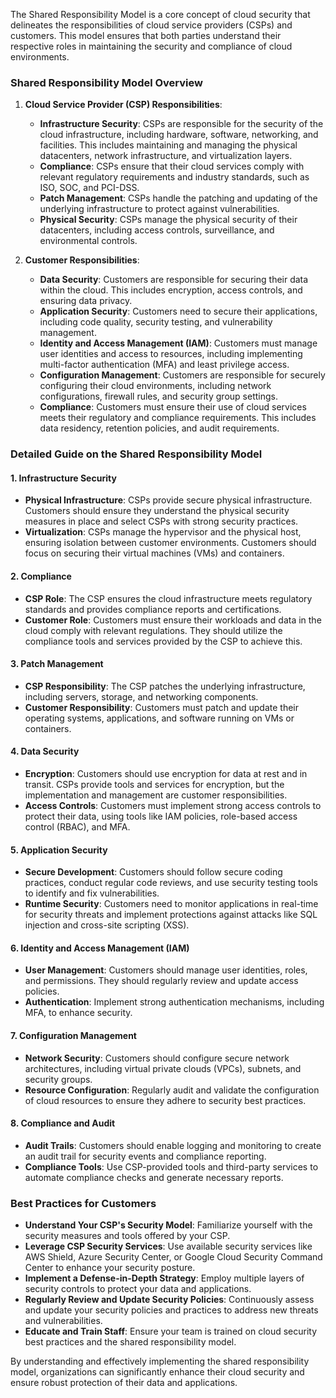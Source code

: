 The Shared Responsibility Model is a core concept of cloud security that delineates the responsibilities of cloud service providers (CSPs) and customers. This model ensures that both parties understand their respective roles in maintaining the security and compliance of cloud environments.

### Shared Responsibility Model Overview

1. **Cloud Service Provider (CSP) Responsibilities**:
   - **Infrastructure Security**: CSPs are responsible for the security of the cloud infrastructure, including hardware, software, networking, and facilities. This includes maintaining and managing the physical datacenters, network infrastructure, and virtualization layers.
   - **Compliance**: CSPs ensure that their cloud services comply with relevant regulatory requirements and industry standards, such as ISO, SOC, and PCI-DSS.
   - **Patch Management**: CSPs handle the patching and updating of the underlying infrastructure to protect against vulnerabilities.
   - **Physical Security**: CSPs manage the physical security of their datacenters, including access controls, surveillance, and environmental controls.

2. **Customer Responsibilities**:
   - **Data Security**: Customers are responsible for securing their data within the cloud. This includes encryption, access controls, and ensuring data privacy.
   - **Application Security**: Customers need to secure their applications, including code quality, security testing, and vulnerability management.
   - **Identity and Access Management (IAM)**: Customers must manage user identities and access to resources, including implementing multi-factor authentication (MFA) and least privilege access.
   - **Configuration Management**: Customers are responsible for securely configuring their cloud environments, including network configurations, firewall rules, and security group settings.
   - **Compliance**: Customers must ensure their use of cloud services meets their regulatory and compliance requirements. This includes data residency, retention policies, and audit requirements.

### Detailed Guide on the Shared Responsibility Model

#### 1. Infrastructure Security

- **Physical Infrastructure**: CSPs provide secure physical infrastructure. Customers should ensure they understand the physical security measures in place and select CSPs with strong security practices.
- **Virtualization**: CSPs manage the hypervisor and the physical host, ensuring isolation between customer environments. Customers should focus on securing their virtual machines (VMs) and containers.

#### 2. Compliance

- **CSP Role**: The CSP ensures the cloud infrastructure meets regulatory standards and provides compliance reports and certifications.
- **Customer Role**: Customers must ensure their workloads and data in the cloud comply with relevant regulations. They should utilize the compliance tools and services provided by the CSP to achieve this.

#### 3. Patch Management

- **CSP Responsibility**: The CSP patches the underlying infrastructure, including servers, storage, and networking components.
- **Customer Responsibility**: Customers must patch and update their operating systems, applications, and software running on VMs or containers.

#### 4. Data Security

- **Encryption**: Customers should use encryption for data at rest and in transit. CSPs provide tools and services for encryption, but the implementation and management are customer responsibilities.
- **Access Controls**: Customers must implement strong access controls to protect their data, using tools like IAM policies, role-based access control (RBAC), and MFA.

#### 5. Application Security

- **Secure Development**: Customers should follow secure coding practices, conduct regular code reviews, and use security testing tools to identify and fix vulnerabilities.
- **Runtime Security**: Customers need to monitor applications in real-time for security threats and implement protections against attacks like SQL injection and cross-site scripting (XSS).

#### 6. Identity and Access Management (IAM)

- **User Management**: Customers should manage user identities, roles, and permissions. They should regularly review and update access policies.
- **Authentication**: Implement strong authentication mechanisms, including MFA, to enhance security.

#### 7. Configuration Management

- **Network Security**: Customers should configure secure network architectures, including virtual private clouds (VPCs), subnets, and security groups.
- **Resource Configuration**: Regularly audit and validate the configuration of cloud resources to ensure they adhere to security best practices.

#### 8. Compliance and Audit

- **Audit Trails**: Customers should enable logging and monitoring to create an audit trail for security events and compliance reporting.
- **Compliance Tools**: Use CSP-provided tools and third-party services to automate compliance checks and generate necessary reports.

### Best Practices for Customers

- **Understand Your CSP's Security Model**: Familiarize yourself with the security measures and tools offered by your CSP.
- **Leverage CSP Security Services**: Use available security services like AWS Shield, Azure Security Center, or Google Cloud Security Command Center to enhance your security posture.
- **Implement a Defense-in-Depth Strategy**: Employ multiple layers of security controls to protect your data and applications.
- **Regularly Review and Update Security Policies**: Continuously assess and update your security policies and practices to address new threats and vulnerabilities.
- **Educate and Train Staff**: Ensure your team is trained on cloud security best practices and the shared responsibility model.

By understanding and effectively implementing the shared responsibility model, organizations can significantly enhance their cloud security and ensure robust protection of their data and applications.
